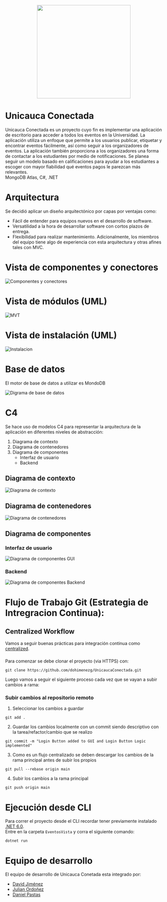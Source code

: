 <p align="center">
  <img width="300px" src="images/logo.png">
</p>

# Unicauca Conectada

Unicauca Conectada es un proyecto cuyo fin es implementar una aplicación de
escritorio para acceder a todos los eventos en la Universidad. La aplicación
utiliza un enfoque que permite a los usuarios publicar, etiquetar y encontrar
eventos fácilmente, así como seguir a los organizadores de eventos. La
aplicación también proporciona a los organizadores una forma de contactar a los
estudiantes por medio de notificaciones. Se planea seguir un modelo basado en
calificaciones para ayudar a los estudiantes a escoger con mayor fiabilidad qué
eventos pagos le parezcan más relevantes. \
MongoDB Atlas, C#, .NET

# Arquitectura

Se decidió aplicar un diseño arquitectónico por capas por ventajas como:
* Fácil de entender para equipos nuevos en el desarrollo de software.
* Versatilidad a la hora de desarrollar software con cortos plazos de entrega.
* Flexibilidad para realizar mantenimiento.
Adicionalmente, los miembros del equipo tiene algo de experiencia con esta
arquitectura y otras afines tales con MVC.

# Vista de componentes y conectores

![Componentes y conectores](images/model/c&c.png)

# Vista de módulos (UML)

![MVT](images/model/mvt.png)

# Vista de instalación (UML)

![Instalacion](images/model/MODEL_instalacion.jpg)

# Base de datos

El motor de base de datos a utilizar es MondoDB

![Digrama de base de datos](images/database/basededatos.png) 

# C4

Se hace uso de modelos C4 para representar la arquitectura de la aplicación en
diferentes niveles de abstracción: 

1. Diagrama de contexto
2. Diagrama de contenedores
3. Diagrama de componentes
    * Interfaz de usuario
    * Backend 

## Diagrama de contexto

![Diagrama de contexto](images/c4/contexto.png)

## Diagrama de contenedores

![Diagrama de contenedores](images/c4/contenedores.png)

## Diagrama de componentes

### Interfaz de usuario

![Diagrama de componentes GUI](images/c4/C4_componentesGUI.png)

### Backend

![Diagrama de componentes Backend](images/c4/componentesBackend.png)

# Flujo de Trabajo Git (Estrategia de Intregracion Continua): 
## Centralized Workflow
Vamos a seguir buenas prácticas para integración continua como [centralized](https://www.atlassian.com/git/tutorials/comparing-workflows#centralized-workflow). 

### 

Para comenzar se debe clonar el proyecto (via HTTPS) con:
```
git clone https://github.com/dohimenezg/UnicaucaConectada.git
```
Luego vamos a seguir el siguiente proceso cada vez que se vayan a subir cambios a rama:

### Subir cambios al repositorio remoto

1. Seleccionar los cambios a guardar
```
git add .
```
2. Guardar los cambios localmente con un commit siendo descriptivo con la tarea/refactor/cambio que se realizo
```
git commit -m "Login Button added to GUI and Login Button Logic implemented"
```
3. Como es un flujo centralizado se deben descargar los cambios de la rama principal antes de subir los propios
```
git pull --rebase origin main
```
4. Subir los cambios a la rama principal
```
git push origin main
```

# Ejecución desde CLI

Para correr el proyecto desde el CLI recordar tener previamente instalado [.NET 6.0](https://dotnet.microsoft.com/en-us/download). \
Entre en la carpeta `EventosVista` y corra el siguiente comando:
```
dotnet run
```

# Equipo de desarrollo

El equipo de desarrollo de Unicauca Conetada esta integrado por:  
- [David Jiménez](https://github.com/dohimenezg)
- [Julian Ordoñez](https://github.com/juleMay)
- [Daniel Pastas](https://github.com/pdaniel102)

